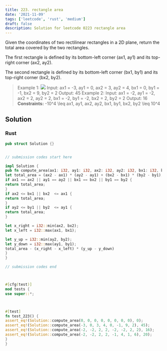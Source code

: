 ```yaml
---
title: 223. rectangle area
date: '2021-11-09'
tags: ['leetcode', 'rust', 'medium']
draft: false
description: Solution for leetcode 0223 rectangle area
---
```




Given the coordinates of two rectilinear rectangles in a 2D plane, return the total area covered by the two rectangles.

The first rectangle is defined by its bottom-left corner (ax1, ay1) and its top-right corner (ax2, ay2).

The second rectangle is defined by its bottom-left corner (bx1, by1) and its top-right corner (bx2, by2).



>   Example 1:
>   ![](https://assets.leetcode.com/uploads/2021/05/08/rectangle-plane.png)
>   Input: ax1 <TeX>=</TeX> -3, ay1 <TeX>=</TeX> 0, ax2 <TeX>=</TeX> 3, ay2 <TeX>=</TeX> 4, bx1 <TeX>=</TeX> 0, by1 <TeX>=</TeX> -1, bx2 <TeX>=</TeX> 9, by2 <TeX>=</TeX> 2
>   Output: 45
>   Example 2:
>   Input: ax1 <TeX>=</TeX> -2, ay1 <TeX>=</TeX> -2, ax2 <TeX>=</TeX> 2, ay2 <TeX>=</TeX> 2, bx1 <TeX>=</TeX> -2, by1 <TeX>=</TeX> -2, bx2 <TeX>=</TeX> 2, by2 <TeX>=</TeX> 2
>   Output: 16
**Constraints:**
>   	-10^4 <TeX>\leq</TeX> ax1, ay1, ax2, ay2, bx1, by1, bx2, by2 <TeX>\leq</TeX> 10^4


## Solution


### Rust
```rust
pub struct Solution {}


// submission codes start here

impl Solution {
pub fn compute_area(ax1: i32, ay1: i32, ax2: i32, ay2: i32, bx1: i32, by1: i32, bx2: i32, by2: i32) -> i32 {
let total_area = (ax2 - ax1) * (ay2 - ay1) + (bx2 - bx1) * (by2 - by1);
if ax1 == ax2 || ay1 == ay2 || bx1 == bx2 || by1 == by2 {
return total_area;
}
if ax2 <= bx1 || bx2  <= ax1 {
return total_area;
}
if ay2 <= by1 || by2  <= ay1 {
return total_area;
}

let x_right = i32::min(ax2, bx2);
let x_left = i32::max(ax1, bx1);

let y_up = i32::min(ay2, by2);
let y_down = i32::max(ay1, by1);
total_area - (x_right - x_left) * (y_up - y_down)
}
}

// submission codes end



#[cfg(test)]
mod tests {
use super::*;



#[test]
fn test_223() {
assert_eq!(Solution::compute_area(0, 0, 0, 0, 0, 0, 0, 0), 0);
assert_eq!(Solution::compute_area(-3, 0, 3, 4, 0, -1, 9, 2), 45);
assert_eq!(Solution::compute_area(-2, -2, 2, 2, -2, -2, 2, 2), 16);
assert_eq!(Solution::compute_area(-2, -2, 2, 2, -1, 4, 1, 6), 20);
}
}

```

